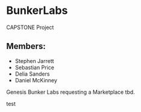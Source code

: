# BunkerLabs
CAPSTONE Project

## Members:
* Stephen Jarrett
* Sebastian Price
* Delia Sanders
* Daniel McKinney

Genesis 
Bunker Labs requesting a Marketplace tbd.

test